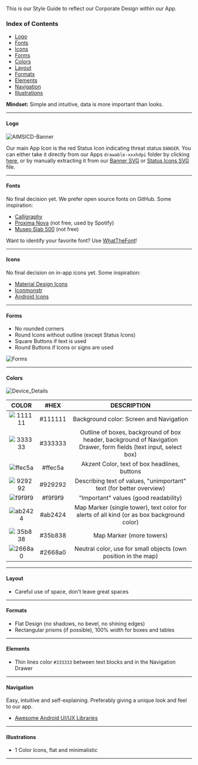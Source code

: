 This is our Style Guide to reflect our Corporate Design within our App.

### Index of Contents

* [Logo](https://github.com/SecUpwN/Android-IMSI-Catcher-Detector/wiki/Style-Guide#logo)
* [Fonts](https://github.com/SecUpwN/Android-IMSI-Catcher-Detector/wiki/Style-Guide#fonts)
* [Icons](https://github.com/SecUpwN/Android-IMSI-Catcher-Detector/wiki/Style-Guide#icons)
* [Forms](https://github.com/SecUpwN/Android-IMSI-Catcher-Detector/wiki/Style-Guide#forms)
* [Colors](https://github.com/SecUpwN/Android-IMSI-Catcher-Detector/wiki/Style-Guide#colors)
* [Layout](https://github.com/SecUpwN/Android-IMSI-Catcher-Detector/wiki/Style-Guide#layout)
* [Formats](https://github.com/SecUpwN/Android-IMSI-Catcher-Detector/wiki/Style-Guide#formats)
* [Elements](https://github.com/SecUpwN/Android-IMSI-Catcher-Detector/wiki/Style-Guide#elements)
* [Navigation](https://github.com/SecUpwN/Android-IMSI-Catcher-Detector/wiki/Style-Guide#navigation)
* [Illustrations](https://github.com/SecUpwN/Android-IMSI-Catcher-Detector/wiki/Style-Guide#illustrations)

**Mindset:** Simple and intuitive, data is more important than looks.

---

#### Logo

![AIMSICD-Banner](https://spideroak.com/share/IFEU2U2JINCA/GitHub/home/SecUpwN/SpiderOak/PROMOTION/AIMSICD-Banner_Small.png)

Our main App Icon is the red Status Icon indicating threat status `DANGER`. You can either take it directly from our Apps `drawable-xxxhdpi` folder by clicking [here](https://raw.githubusercontent.com/SecUpwN/Android-IMSI-Catcher-Detector/HEAD/app/src/main/res/drawable-xxxhdpi/sense_danger.png), or by manually extracting it from our [Banner SVG](https://spideroak.com/share/IFEU2U2JINCA/GitHub/home/SecUpwN/SpiderOak/PROMOTION/AIMSICD-Banner.svg) or [Status Icons SVG](https://spideroak.com/share/IFEU2U2JINCA/GitHub/home/SecUpwN/SpiderOak/PROMOTION/AIMSICD-Status-Icons.svg) file.

---

#### Fonts

No final decision yet. We prefer open source fonts on GitHub. Some inspiration:

* [Calligraphy](https://github.com/chrisjenx/Calligraphy)
* [Proxima Nova](http://www.myfonts.com/fonts/marksimonson/proxima-nova/) (not free, used by Spotify)
* [Museo Slab 500](https://www.myfonts.com/fonts/exljbris/museo-slab/500/) (not free)

Want to identify your favorite font? Use [WhatTheFont](http://www.myfonts.com/WhatTheFont/)!

---

#### Icons

No final decision on in-app icons yet. Some inspiration:

* [Material Design Icons](https://github.com/google/material-design-icons/)
* [Iconmonstr](http://iconmonstr.com/)
* [Android Icons](http://www.androidicons.com/)

---

#### Forms

* No rounded corners
* Round Icons without outline (except Status Icons)
* Square Buttons if text is used
* Round Buttons if Icons or signs are used

![Forms](https://spideroak.com/share/IFEU2U2JINCA/GitHub/home/SecUpwN/SpiderOak/DOCUMENTATION/StyleGuide/Forms.png)

---

#### Colors

![Device_Details](https://spideroak.com/share/IFEU2U2JINCA/GitHub/home/SecUpwN/SpiderOak/DOCUMENTATION/StyleGuide/Device_Details.png)

| COLOR |  #HEX   |                 DESCRIPTION                   |
|:-----:|:-------:|:---------------------------------------------:|
| ![111111](https://spideroak.com/share/IFEU2U2JINCA/GitHub/home/SecUpwN/SpiderOak/DOCUMENTATION/StyleGuide/111111.png)       | #111111 | Background color: Screen and Navigation  | 
| ![333333](https://spideroak.com/share/IFEU2U2JINCA/GitHub/home/SecUpwN/SpiderOak/DOCUMENTATION/StyleGuide/333333.png)      | #333333 | Outline of boxes, background of box header, background of Navigation Drawer, form fields (text input, select box)  |
| ![ffec5a](https://spideroak.com/share/IFEU2U2JINCA/GitHub/home/SecUpwN/SpiderOak/DOCUMENTATION/StyleGuide/ffec5a.png)      | #ffec5a | Akzent Color, text of box headlines, buttons  |
| ![929292](https://spideroak.com/share/IFEU2U2JINCA/GitHub/home/SecUpwN/SpiderOak/DOCUMENTATION/StyleGuide/929292.png)      | #929292 | Describing text of values, "unimportant" text (for better overview) |    
| ![f9f9f9](https://spideroak.com/share/IFEU2U2JINCA/GitHub/home/SecUpwN/SpiderOak/DOCUMENTATION/StyleGuide/f9f9f9.png)      | #f9f9f9 | "Important" values (good readability) |
| ![ab2424](https://spideroak.com/share/IFEU2U2JINCA/GitHub/home/SecUpwN/SpiderOak/DOCUMENTATION/StyleGuide/ab2424.png)      | #ab2424 | Map Marker (single tower), text color for alerts of all kind (or as box background color) |
| ![35b838](https://spideroak.com/share/IFEU2U2JINCA/GitHub/home/SecUpwN/SpiderOak/DOCUMENTATION/StyleGuide/35b838.png)      | #35b838 | Map Marker (more towers) |             
| ![2668a0](https://spideroak.com/share/IFEU2U2JINCA/GitHub/home/SecUpwN/SpiderOak/DOCUMENTATION/StyleGuide/2668a0.png)      | #2668a0 | Neutral color, use for small objects (own position in the map) |

---

#### Layout

* Careful use of space, don't leave great spaces

---

#### Formats

* Flat Design (no shadows, no bevel, no shining edges)
* Rectangular prisms (if possible), 100% width for boxes and tables 

---

#### Elements

* Thin lines color `#333333` between text blocks and in the Navigation Drawer

---

#### Navigation

Easy, intuitive and self-explaining. Preferably giving a unique look and feel to our app.

* [Awesome Android UI/UX Libraries](https://github.com/wasabeef/awesome-android-ui)

---

#### Illustrations

* 1 Color Icons, flat and minimalistic

---